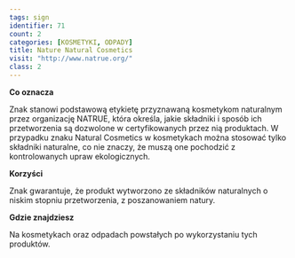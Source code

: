 ```yaml
---
tags: sign
identifier: 71
count: 2
categories: [KOSMETYKI, ODPADY]
title: Nature Natural Cosmetics
visit: "http://www.natrue.org/"
class: 2
---
```

**Co oznacza**

Znak stanowi podstawową etykietę przyznawaną kosmetykom naturalnym przez organizację NATRUE, która określa, jakie składniki i sposób ich przetworzenia są dozwolone w certyfikowanych przez nią produktach. W przypadku znaku Natural Cosmetics w kosmetykach można stosować tylko składniki naturalne, co nie znaczy, że muszą one pochodzić z kontrolowanych upraw ekologicznych.

**Korzyści**

Znak gwarantuje, że produkt wytworzono ze składników naturalnych o niskim stopniu przetworzenia, z poszanowaniem natury.

**Gdzie znajdziesz**

Na kosmetykach oraz odpadach powstałych po wykorzystaniu tych produktów.
